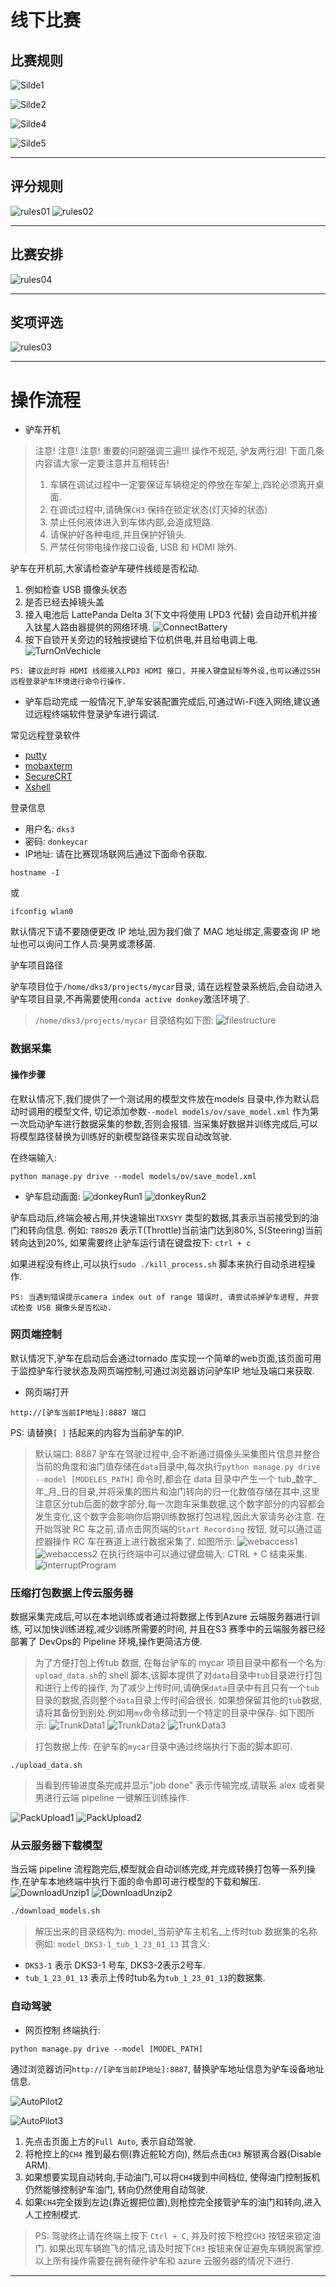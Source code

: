 # 线下比赛

## 比赛规则

![Silde1](./images/Slide1.png)

![Silde2](./images/Slide2.jpeg)

![Silde4](./images/Slide4.png)

![Silde5](./images/Slide5.png)

---

## 评分规则
![rules01](./images/rules01.png)
![rules02](./images/rules02.png)

---

## 比赛安排
![rules04](./images/bisaianpai.jpeg)

---

## 奖项评选
![rules03](./images/rules03.png)

---

# 操作流程 
* 驴车开机
 
> 注意! 注意! 注意!  重要的问题强调三遍!!!
> 操作不规范, 驴友两行泪!
> 下面几条内容请大家一定要注意并互相转告!
> 1. 车辆在调试过程中一定要保证车辆稳定的停放在车架上,四轮必须离开桌面.
> 2. 在调试过程中,请确保`CH3` 保持在锁定状态(灯灭掉的状态)
> 3. 禁止任何液体进入到车体内部,会造成短路.
> 4. 请保护好各种电缆,并且保护好镜头.
> 5. 严禁任何带电操作接口设备, USB 和 HDMI 除外.

驴车在开机前,大家请检查驴车硬件线缆是否松动.
1. 例如检查 USB 摄像头状态
2. 是否已经去掉镜头盖
3. 接入电池后 LattePanda Delta 3(下文中将使用 LPD3 代替) 会自动开机并接入钛星人路由器提供的网络环境.
![ConnectBattery](./images/dks3/ConnectBattery.png)
4. 按下自锁开关旁边的轻触按键给下位机供电,并且给电调上电.
![TurnOnVechicle](./images/dks3/TurnOnVehicle.png)

```
PS: 建议此时将 HDMI 线缆接入LPD3 HDMI 接口, 并接入键盘鼠标等外设,也可以通过SSH 远程登录驴车环境进行命令行操作.
```
* 驴车启动完成
一般情况下,驴车安装配置完成后,可通过Wi-Fi连入网络,建议通过远程终端软件登录驴车进行调试.

常见远程登录软件

* [putty](https://www.putty.org/)
* [mobaxterm](https://mobaxterm.mobatek.net/)
* [SecureCRT](https://www.vandyke.com/products/securecrt/)
* [Xshell](https://www.netsarang.com/en/xshell/)

登录信息

* 用户名: `dks3`
* 密码: `donkeycar`
* IP地址: 请在比赛现场联网后通过下面命令获取.

```
hostname -I
```
或

```
ifconfig wlan0
```
默认情况下请不要随便更改 IP 地址,因为我们做了 MAC 地址绑定,需要查询 IP 地址也可以询问工作人员:昊男或漂移菌.

驴车项目路径

驴车项目位于`/home/dks3/projects/mycar`目录, 请在远程登录系统后,会自动进入驴车项目目录,不再需要使用`conda active donkey`激活环境了.

> `/home/dks3/projects/mycar` 目录结构如下图:
![filestructure](./images/dks3/FileStructure.jpg)

### 数据采集

#### 操作步骤
在默认情况下,我们提供了一个测试用的模型文件放在models 目录中,作为默认启动时调用的模型文件, 切记添加参数`--model models/ov/save_model.xml` 作为第一次启动驴车进行数据采集的参数,否则会报错. 当采集好数据并训练完成后,可以将模型路径替换为训练好的新模型路径来实现自动改驾驶. 

在终端输入:

```
python manage.py drive --model models/ov/save_model.xml
```
* 驴车启动画面:
![donkeyRun1](./images/dks3/DonkeyRun1.jpg)
![donkeyRun2](./images/dks3/DonkeyRun2.jpg)

驴车启动后,终端会被占用,并快速输出`TXXSYY` 类型的数据,其表示当前接受到的油门和转向信息.
例如: `T80S20` 表示T(Throttle)当前油门达到80%, S(Steering)当前转向达到20%, 如果需要终止驴车运行请在键盘按下: `ctrl + c`

如果进程没有终止,可以执行`sudo ./kill_process.sh` 脚本来执行自动杀进程操作.

`PS: 当遇到错误提示camera index out of range 错误时, 请尝试杀掉驴车进程, 并尝试检查 USB 摄像头是否松动.`

### 网页端控制

默认情况下,驴车在启动后会通过tornado 库实现一个简单的web页面,该页面可用于监控驴车行驶状态及网页端控制,可通过浏览器访问驴车IP 地址及端口来获取.

* 网页端打开

```
http://[驴车当前IP地址]:8887 端口
```
PS: 请替换`[ ]` 括起来的内容为当前驴车的IP.


> 默认端口: 8887 
> 驴车在驾驶过程中,会不断通过摄像头采集图片信息并整合当前的角度和油门值存储在`data`目录中,每次执行`python manage.py drive --model [MODELES_PATH]` 命令时,都会在 data 目录中产生一个 tub_数字_年_月_日的目录,并将采集的图片和油门转向的归一化数值存储在其中,这里注意区分tub后面的数字部分,每一次跑车采集数据,这个数字部分的内容都会发生变化,这个数字会影响你后期训练数据打包进程,因此大家请务必注意. 
> 在开始驾驶 RC 车之前,请点击网页端的`Start Recording` 按钮, 就可以通过遥控器操作 RC 车在赛道上进行数据采集了.
如图所示: 
![webaccess1](./images/dks3/WebAccess1.jpg)
![webaccess2](./images/dks3/WebAccess2.jpg)
> 在执行终端中可以通过键盘输入: CTRL + C 结束采集. 
![InterruptProgram](./images/dks3/InteruptProgram.jpg)

### 压缩打包数据上传云服务器 

数据采集完成后,可以在本地训练或者通过将数据上传到Azure 云端服务器进行训练, 可以加快训练进程,减少训练所需要的时间, 并且在S3 赛季中的云端服务器已经部署了 DevOps的 Pipeline 环境,操作更简洁方便.

> 为了方便打包上传tub 数据, 在每台驴车的 mycar 项目目录中都有一个名为:
`upload_data.sh`的 shell 脚本,该脚本提供了对`data`目录中`tub`目录进行打包和进行上传的操作, 为了减少上传时间,请确保`data`目录中有且只有一个`tub`目录的数据,否则整个`data`目录上传时间会很长. 如果想保留其他的`tub`数据,请将其备份到别处.例如用`mv`命令移动到一个特定的目录中保存. 
> 如下图所示:
![TrunkData1](./images/dks3/TrunkData1.jpg)
![TrunkData2](./images/dks3/TrunkData2.jpg)
![TrunkData3](./images/dks3/TrunkData3.jpg)

> 打包数据上传: 在驴车的`mycar`目录中通过终端执行下面的脚本即可.  

```
./upload_data.sh
```

> 当看到传输进度条完成并显示"job done" 表示传输完成,请联系 alex 或者昊男进行云端 pipeline 一键解压训练操作.

![PackUpload1](./images/dks3/PackUpload1.jpg)
![PackUpload2](./images/dks3/PackUpload2.jpg)

### 从云服务器下载模型
当云端 pipeline 流程跑完后,模型就会自动训练完成,并完成转换打包等一系列操作,在驴车本地终端中执行下面的命令即可进行模型的下载和解压.
![DownloadUnzip1](./images/dks3/DownloadUnzip1.jpg)
![DownloadUnzip2](./images/dks3/DownloadUnzip2.jpg)

```bash
./download_models.sh
```
> 解压出来的目录结构为: model_当前驴车主机名_上传时tub 数据集的名称 
> 例如: `model_DKS3-1_tub_1_23_01_13` 其含义:
* `DKS3-1` 表示 DKS3-1 号车, DKS3-2表示2号车.
* `tub_1_23_01_13` 表示上传时tub名为`tub_1_23_01_13`的数据集. 
### 自动驾驶

* 网页控制
终端执行:

```
python manage.py drive --model [MODEL_PATH]
```

通过浏览器访问`http://[驴车当前IP地址]:8887`, 替换驴车地址信息为驴车设备地址信息.

![AutoPilot2](./images/dks3/AutoPilot2.jpg)

![AutoPilot3](./images/dks3/AutoPilot3.jpg)

1. 先点击页面上方的`Full Auto`, 表示自动驾驶.
2. 将枪控上的`CH4`  推到最右侧(靠近舵轮方向), 然后点击`CH3` 解锁离合器(Disable ARM).
3. 如果想要实现自动转向,手动油门,可以将`CH4`拨到中间档位, 使得油门控制扳机仍然能够控制驴车油门, 转向仍然使用自动驾驶.
4. 如果`CH4`完全拨到左边(靠近握把位置),则枪控完全接管驴车的油门和转向,进入人工控制模式.

> PS: 驾驶终止请在终端上按下 `Ctrl + C`, 并及时按下枪控`CH3` 按钮来锁定油门.
> 如果出现车辆跑飞的情况,请及时按下`CH3` 按钮来保证避免车辆脱离掌控.
> 以上所有操作需要在拥有硬件驴车和 azure 云服务器的情况下进行.

---
